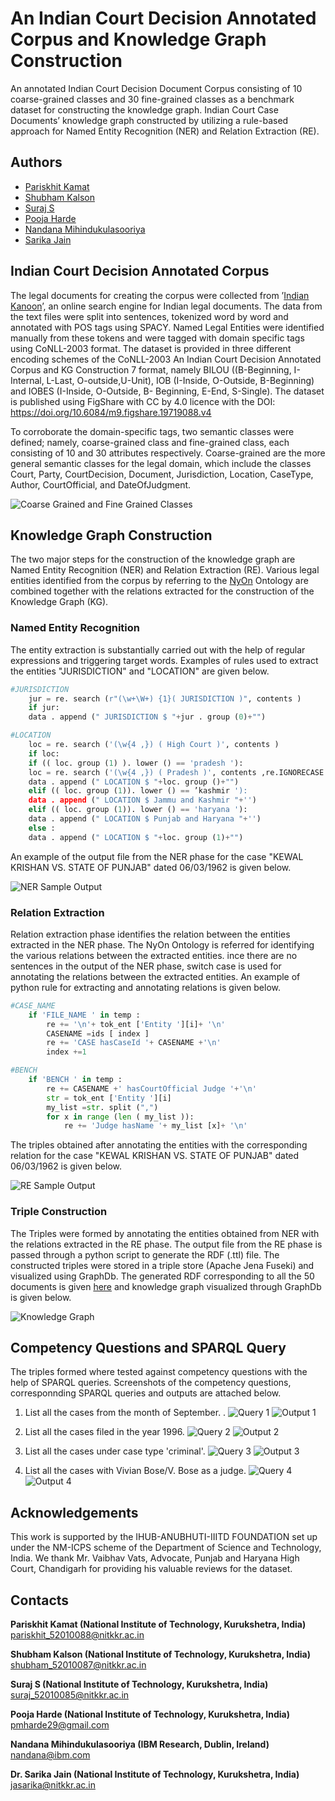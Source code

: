 
# An Indian Court Decision Annotated Corpus and Knowledge Graph Construction

An annotated Indian Court Decision Document Corpus consisting of 
10 coarse-grained classes and 30 fine-grained classes as a 
benchmark dataset for constructing the knowledge graph. 
Indian Court Case Documents’ knowledge graph constructed by 
utilizing a rule-based approach for Named Entity Recognition (NER) 
and Relation Extraction (RE).
## Authors

- [Pariskhit Kamat](https://github.com/parikkamat)
- [Shubham Kalson](https://github.com/ShubhamKalson)
- [Suraj S](https://github.com/surajsuresh29)
- [Pooja Harde](https://github.com/PoojaHarde)
- [Nandana Mihindukulasooriya](https://github.com/nandana)
- [Sarika Jain](https://github.com/semintelligence)



## Indian Court Decision Annotated Corpus
The legal documents for creating the corpus were collected from 
’[Indian Kanoon](https://indiankanoon.org/)’, an online search engine
for Indian legal documents. The data from the text files were split 
into sentences, tokenized word by word and annotated with POS 
tags using SPACY. Named Legal Entities were identified manually 
from these tokens and were tagged with domain specific tags using 
CoNLL-2003 format. The dataset is provided in three different encoding schemes of the CoNLL-2003
An Indian Court Decision Annotated Corpus and KG Construction 7
format, namely BILOU ((B-Beginning, I-Internal, L-Last, O-outside,U-Unit),
IOB (I-Inside, O-Outside, B-Beginning) and IOBES (I-Inside, O-Outside, B-
Beginning, E-End, S-Single). The dataset is published using FigShare with CC by 4.0 licence with the DOI:
https://doi.org/10.6084/m9.figshare.19719088.v4

To corroborate the domain-specific tags, two semantic classes were defined; namely, coarse-grained
class and fine-grained class, each consisting of 10 and 30 attributes respectively.
Coarse-grained are the more general semantic classes for the legal domain, which
include the classes Court, Party, CourtDecision, Document, Jurisdiction, Location,
CaseType, Author, CourtOfficial, and DateOfJudgment.

![Coarse Grained and Fine Grained Classes](https://github.com/semintelligence/KING/blob/main/pre-processing/classes.PNG "classes")

## Knowledge Graph Construction
The two major steps for the construction of the knowledge graph are Named
Entity Recognition (NER) and Relation Extraction (RE). Various legal entities
identified from the corpus by referring to the [NyOn](https://github.com/semintelligence/NyOn) Ontology are combined together with the relations extracted for the construction of the Knowledge Graph
(KG). 
### Named Entity Recognition
The entity extraction is substantially carried out with the help of regular
expressions and triggering target words. Examples of rules used to extract the entities "JURISDICTION" and "LOCATION" are given below.
```python
#JURISDICTION
    jur = re. search (r"(\w+\W+) {1}( JURISDICTION )", contents )
    if jur:
    data . append (" JURISDICTION $ "+jur . group (0)+"")

#LOCATION
    loc = re. search ('(\w{4 ,}) ( High Court )', contents )
    if loc:
    if (( loc. group (1) ). lower () == 'pradesh '):
    loc = re. search ('(\w{4 ,}) ( Pradesh )', contents ,re.IGNORECASE )
    data . append (" LOCATION $ "+loc. group ()+"")
    elif (( loc. group (1)). lower () == ’kashmir '):
    data . append (" LOCATION $ Jammu and Kashmir "+'')
    elif (( loc. group (1)). lower () == 'haryana '):
    data . append (" LOCATION $ Punjab and Haryana "+'')
    else :
    data . append (" LOCATION $ "+loc. group (1)+"")
```
An example of the output file from the NER phase for the case "KEWAL KRISHAN VS. STATE OF PUNJAB" dated 06/03/1962 is
given below.

![NER Sample Output](https://github.com/semintelligence/KING/blob/main/ner/NER_Sample_Output.PNG "NER_Sample_Output")


### Relation Extraction
Relation extraction phase identifies the relation between the entities extracted
in the NER phase. The NyOn Ontology is referred for identifying the various
relations between the extracted entities. ince there are
no sentences in the output of the NER phase, switch case is used for annotating
the relations between the extracted entities. An example of python rule for extracting and annotating
relations is given below.

```python
#CASE_NAME
    if 'FILE_NAME ' in temp :
        re += '\n'+ tok_ent ['Entity '][i]+ '\n'
        CASENAME =ids [ index ]
        re += 'CASE hasCaseId '+ CASENAME +'\n'
        index +=1

#BENCH
    if 'BENCH ' in temp :
        re += CASENAME +' hasCourtOfficial Judge '+'\n'
        str = tok_ent ['Entity '][i]
        my_list =str. split (",")
        for x in range (len ( my_list )):
            re += 'Judge hasName '+ my_list [x]+ '\n'
```
The triples obtained after annotating the entities with the corresponding relation
for the case "KEWAL KRISHAN VS. STATE OF PUNJAB" dated 06/03/1962
is given below.

![RE Sample Output](https://github.com/semintelligence/KING/blob/main/re/RE_Sample_output.PNG "RE_Sample_output")


### Triple Construction
The Triples were formed by annotating the entities obtained from NER with the relations extracted in the RE phase. 
The output file from the RE phase is passed through a python script to generate the RDF (.ttl) file.
The constructed triples were stored in a triple store (Apache Jena Fuseki) and visualized using GraphDb.
The generated RDF corresponding to all the 50 documents is given [here](https://github.com/semintelligence/KING/blob/main/kg_ttl_file/Triples.ttl) and knowledge graph visualized through GraphDb is given below.

![Knowledge Graph](https://github.com/semintelligence/KING/blob/main/kg_ttl_file/Knowledge_Graph.png "Knowledge Graph visualized through GraphDB")
## Competency Questions and SPARQL Query
The triples formed where tested against competency questions with the help of SPARQL queries.
Screenshots of the competency questions, corresponnding SPARQL queries and outputs are attached below.

1. List all the cases from the month of September.
.
![Query 1](https://github.com/semintelligence/KING/blob/main/query/query1.PNG "Query 1")
![Output 1](https://github.com/semintelligence/KING/blob/main/query/output/query1_output.PNG)

2. List all the cases filed in the year 1996.
![Query 2](https://github.com/semintelligence/KING/blob/main/query/query2.PNG "Query 2")
![Output 2](https://github.com/semintelligence/KING/blob/main/query/output/query2_output.PNG)

3. List all the cases under case type 'criminal'.
![Query 3](https://github.com/semintelligence/KING/blob/main/query/query3.PNG "Query 3")
![Output 3](https://github.com/semintelligence/KING/blob/main/query/output/query3_output.PNG)

4. List all the cases with Vivian Bose/V. Bose as a judge.
![Query 4](https://github.com/semintelligence/KING/blob/main/query/query4.PNG "Query 4")
![Output 4](https://github.com/semintelligence/KING/blob/main/query/output/query4_output.PNG)
## Acknowledgements

 This work is supported by the IHUB-ANUBHUTI-IIITD FOUNDATION set up under the NM-ICPS scheme of the Department of Science and Technology, India.
We thank Mr. Vaibhav Vats, Advocate, Punjab and Haryana High Court, Chandigarh for providing his valuable reviews for the dataset.
## Contacts

**Pariskhit Kamat (National Institute of Technology, Kurukshetra, India)** pariskhit_52010088@nitkkr.ac.in

**Shubham Kalson (National Institute of Technology, Kurukshetra, India)** shubham_52010087@nitkkr.ac.in

**Suraj S (National Institute of Technology, Kurukshetra, India)** suraj_52010085@nitkkr.ac.in

**Pooja Harde (National Institute of Technology, Kurukshetra, India)** pmharde29@gmail.com

**Nandana Mihindukulasooriya (IBM Research, Dublin, Ireland)** nandana@ibm.com

**Dr. Sarika Jain (National Institute of Technology, Kurukshetra, India)** jasarika@nitkkr.ac.in
